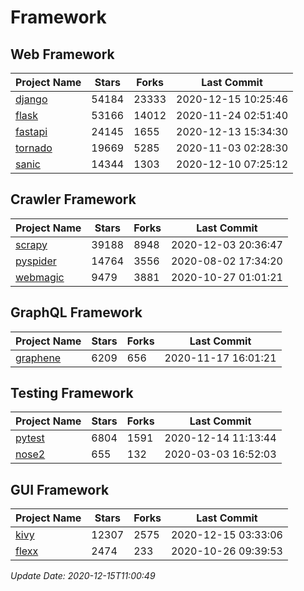 # Framework

## Web Framework
| Project Name | Stars | Forks | Last Commit |
| ------------ | ----- | ----- | ----------- |
| [django](https://github.com/django/django) | 54184 | 23333 | 2020-12-15 10:25:46 |
| [flask](https://github.com/pallets/flask) | 53166 | 14012 | 2020-11-24 02:51:40 |
| [fastapi](https://github.com/tiangolo/fastapi) | 24145 | 1655 | 2020-12-13 15:34:30 |
| [tornado](https://github.com/tornadoweb/tornado) | 19669 | 5285 | 2020-11-03 02:28:30 |
| [sanic](https://github.com/huge-success/sanic) | 14344 | 1303 | 2020-12-10 07:25:12 |

## Crawler Framework
| Project Name | Stars | Forks | Last Commit |
| ------------ | ----- | ----- | ----------- |
| [scrapy](https://github.com/scrapy/scrapy) | 39188 | 8948 | 2020-12-03 20:36:47 |
| [pyspider](https://github.com/binux/pyspider) | 14764 | 3556 | 2020-08-02 17:34:20 |
| [webmagic](https://github.com/code4craft/webmagic) | 9479 | 3881 | 2020-10-27 01:01:21 |

## GraphQL Framework
| Project Name | Stars | Forks | Last Commit |
| ------------ | ----- | ----- | ----------- |
| [graphene](https://github.com/graphql-python/graphene) | 6209 | 656 | 2020-11-17 16:01:21 |

## Testing Framework
| Project Name | Stars | Forks | Last Commit |
| ------------ | ----- | ----- | ----------- |
| [pytest](https://github.com/pytest-dev/pytest) | 6804 | 1591 | 2020-12-14 11:13:44 |
| [nose2](https://github.com/nose-devs/nose2) | 655 | 132 | 2020-03-03 16:52:03 |

## GUI Framework
| Project Name | Stars | Forks | Last Commit |
| ------------ | ----- | ----- | ----------- |
| [kivy](https://github.com/kivy/kivy) | 12307 | 2575 | 2020-12-15 03:33:06 |
| [flexx](https://github.com/flexxui/flexx) | 2474 | 233 | 2020-10-26 09:39:53 |

*Update Date: 2020-12-15T11:00:49*